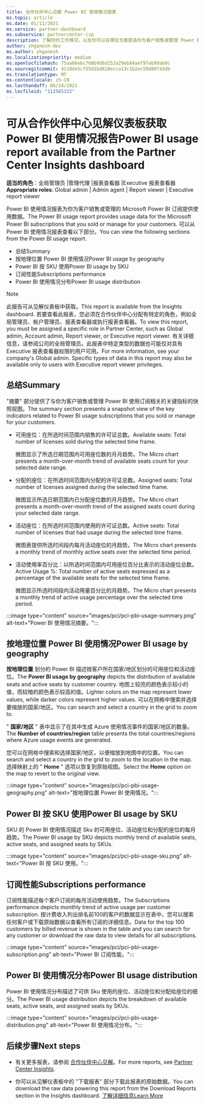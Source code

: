 ```yaml
---
title: 合作伙伴中心见解 Power BI 使用情况报表
ms.topic: article
ms.date: 01/11/2021
ms.service: partner-dashboard
ms.subservice: partnercenter-csp
description: 了解你的工作情况，以及你可以在哪些方面提高你为客户销售或管理 Power BI 订阅的使用量。
author: shganesh-dev
ms.author: shganesh
ms.localizationpriority: medium
ms.openlocfilehash: 75aa86ebc768b9d6d252a29eb84aef97ab99ab0c
ms.sourcegitcommit: 4118de5cf55d1bd618ecca13c1b2ec59d80f43db
ms.translationtype: MT
ms.contentlocale: zh-CN
ms.lasthandoff: 06/24/2021
ms.locfileid: "112565332"
---
```

# <a name="power-bi-usage-report-available-from-the-partner-center-insights-dashboard"></a><span data-ttu-id="86199-103">可从合作伙伴中心见解仪表板获取 Power BI 使用情况报告</span><span class="sxs-lookup"><span data-stu-id="86199-103">Power BI usage report available from the Partner Center Insights dashboard</span></span>

<span data-ttu-id="86199-104">**适当的角色**：全局管理员 |管理代理 |报表查看器 |Executive 报表查看器</span><span class="sxs-lookup"><span data-stu-id="86199-104">**Appropriate roles**: Global admin | Admin agent | Report viewer | Executive report viewer</span></span>

<span data-ttu-id="86199-105">Power BI 使用情况报表为你为客户销售或管理的 Microsoft Power BI 订阅提供使用数据。</span><span class="sxs-lookup"><span data-stu-id="86199-105">The Power BI usage report provides usage data for the Microsoft Power BI subscriptions that you sold or manage for your customers.</span></span> <span data-ttu-id="86199-106">可以从 Power BI 使用情况报表查看以下部分。</span><span class="sxs-lookup"><span data-stu-id="86199-106">You can view the following sections from the Power BI usage report.</span></span>

- <span data-ttu-id="86199-107">总结</span><span class="sxs-lookup"><span data-stu-id="86199-107">Summary</span></span>
- <span data-ttu-id="86199-108">按地理位置 Power BI 使用情况</span><span class="sxs-lookup"><span data-stu-id="86199-108">Power BI usage by geography</span></span>
- <span data-ttu-id="86199-109">Power BI 按 SKU 使用</span><span class="sxs-lookup"><span data-stu-id="86199-109">Power BI usage by SKU</span></span>
- <span data-ttu-id="86199-110">订阅性能</span><span class="sxs-lookup"><span data-stu-id="86199-110">Subscriptions performance</span></span>
- <span data-ttu-id="86199-111">Power BI 使用情况分布</span><span class="sxs-lookup"><span data-stu-id="86199-111">Power BI usage distribution</span></span>

 > [!NOTE]
 > <span data-ttu-id="86199-112">此报告可从见解仪表板中获取。</span><span class="sxs-lookup"><span data-stu-id="86199-112">This report is available from the Insights dashboard.</span></span> <span data-ttu-id="86199-113">若要查看此报表，您必须在合作伙伴中心分配有特定的角色，例如全局管理员、帐户管理员、报表查看器或执行报表查看器。</span><span class="sxs-lookup"><span data-stu-id="86199-113">To view this report, you must be assigned a specific role in Partner Center, such as Global admin, Account admin, Report viewer, or Executive report viewer.</span></span> <span data-ttu-id="86199-114">有关详细信息，请参阅公司的全局管理员。此报表中特定类型的数据也可能仅对具有 Executive 报表查看器权限的用户可用。</span><span class="sxs-lookup"><span data-stu-id="86199-114">For more information, see your company's Global admin. Specific types of data in this report may also be available only to users with Executive report viewer privileges.</span></span>

## <a name="summary"></a><span data-ttu-id="86199-115">总结</span><span class="sxs-lookup"><span data-stu-id="86199-115">Summary</span></span>

<span data-ttu-id="86199-116">"摘要" 部分提供了与你为客户销售或管理 Power BI 使用订阅相关的关键指标的快照视图。</span><span class="sxs-lookup"><span data-stu-id="86199-116">The summary section presents a snapshot view of the key indicators related to Power BI usage subscriptions that you sold or manage for your customers.</span></span> 

- <span data-ttu-id="86199-117">可用座位：在所选时间范围内销售的许可证总数。</span><span class="sxs-lookup"><span data-stu-id="86199-117">Available seats: Total number of licenses sold during the selected time frame.</span></span>

   <span data-ttu-id="86199-118">微图显示了所选日期范围内可用座位数的月月趋势。</span><span class="sxs-lookup"><span data-stu-id="86199-118">The Micro chart presents a month-over-month trend of available seats count for your selected date range.</span></span>

- <span data-ttu-id="86199-119">分配的座位：在所选时间范围内分配的许可证总数。</span><span class="sxs-lookup"><span data-stu-id="86199-119">Assigned seats: Total number of licenses assigned during the selected time frame.</span></span>

   <span data-ttu-id="86199-120">微图显示所选日期范围内已分配座位数的月月趋势。</span><span class="sxs-lookup"><span data-stu-id="86199-120">The Micro chart presents a month-over-month trend of the assigned seats count during your selected date range.</span></span>

- <span data-ttu-id="86199-121">活动座位：在所选时间范围内使用的许可证总数。</span><span class="sxs-lookup"><span data-stu-id="86199-121">Active seats: Total number of licenses that had usage during the selected time frame.</span></span> 

   <span data-ttu-id="86199-122">微图表提供所选时间段内每月活动座位的月趋势。</span><span class="sxs-lookup"><span data-stu-id="86199-122">The Micro chart presents a monthly trend of monthly active seats over the selected time period.</span></span>

- <span data-ttu-id="86199-123">活动使用率百分比：以所选时间范围内可用座位百分比表示的活动座位总数。</span><span class="sxs-lookup"><span data-stu-id="86199-123">Active Usage %: Total number of active seats expressed as a percentage of the available seats for the selected time frame.</span></span> 

   <span data-ttu-id="86199-124">微图显示所选时间段内活动用量百分比的月趋势。</span><span class="sxs-lookup"><span data-stu-id="86199-124">The Micro chart presents a monthly trend of active usage percentage over the selected time period.</span></span>

:::image type="content" source="images/pci/pci-pbi-usage-summary.png" alt-text="Power BI 使用情况摘要。":::

## <a name="power-bi-usage-by-geography"></a><span data-ttu-id="86199-126">按地理位置 Power BI 使用情况</span><span class="sxs-lookup"><span data-stu-id="86199-126">Power BI usage by geography</span></span>

<span data-ttu-id="86199-127">**按地理位置** 划分的 Power BI 描述按客户所在国家/地区划分的可用座位和活动座位。</span><span class="sxs-lookup"><span data-stu-id="86199-127">The **Power BI usage by geography** depicts the distribution of available seats and active seats by customer country.</span></span> <span data-ttu-id="86199-128">地图上较亮的颜色表示较小的值，而较暗的颜色表示较高的值。</span><span class="sxs-lookup"><span data-stu-id="86199-128">Lighter colors on the map represent lower values, while darker colors represent higher values.</span></span> <span data-ttu-id="86199-129">可以在网格中搜索并选择要缩放的国家/地区。</span><span class="sxs-lookup"><span data-stu-id="86199-129">You can search and select a country in the grid to zoom to.</span></span>

<span data-ttu-id="86199-130">" **国家/地区** " 表中显示了在其中生成 Azure 使用情况事件的国家/地区的数量。</span><span class="sxs-lookup"><span data-stu-id="86199-130">The **Number of countries/region** table presents the total countries/regions where Azure usage events are generated.</span></span>

<span data-ttu-id="86199-131">您可以在网格中搜索和选择国家/地区，以便缩放到地图中的位置。</span><span class="sxs-lookup"><span data-stu-id="86199-131">You can search and select a country in the grid to zoom to the location in the map.</span></span> <span data-ttu-id="86199-132">选择映射上的 " **Home** " 选项以恢复到原始视图。</span><span class="sxs-lookup"><span data-stu-id="86199-132">Select the **Home** option on the map to revert to the original view.</span></span>

:::image type="content" source="images/pci/pci-pbi-usage-geography.png" alt-text="按地理位置 Power BI 使用情况。":::

## <a name="power-bi-usage-by-sku"></a><span data-ttu-id="86199-134">Power BI 按 SKU 使用</span><span class="sxs-lookup"><span data-stu-id="86199-134">Power BI usage by SKU</span></span>

<span data-ttu-id="86199-135">SKU 的 Power BI 使用情况描述 Sku 的可用座位、活动座位和分配的座位的每月趋势。</span><span class="sxs-lookup"><span data-stu-id="86199-135">The Power BI usage by SKU depicts monthly trend of available seats, active seats, and assigned seats by SKUs.</span></span>

:::image type="content" source="images/pci/pci-pbi-usage-sku.png" alt-text="Power BI 按 SKU 使用。":::

## <a name="subscriptions-performance"></a><span data-ttu-id="86199-137">订阅性能</span><span class="sxs-lookup"><span data-stu-id="86199-137">Subscriptions performance</span></span>

<span data-ttu-id="86199-138">订阅性能描述每个客户订阅的每月活动使用趋势。</span><span class="sxs-lookup"><span data-stu-id="86199-138">The Subscriptions performance depicts monthly trend of active usage per customer subscription.</span></span> <span data-ttu-id="86199-139">按计费收入列出排名前100的客户的数据显示在表中，您可以搜索任何客户或下载原始数据以查看所有订阅的详细信息。</span><span class="sxs-lookup"><span data-stu-id="86199-139">Data for the top 100 customers by billed revenue is shown in the table and you can search for any customer or download the raw data to view details for all subscriptions.</span></span>

:::image type="content" source="images/pci/pci-pbi-usage-subscription.png" alt-text="Power BI 订阅性能。":::

## <a name="power-bi-usage-distribution"></a><span data-ttu-id="86199-141">Power BI 使用情况分布</span><span class="sxs-lookup"><span data-stu-id="86199-141">Power BI usage distribution</span></span>

<span data-ttu-id="86199-142">Power BI 使用情况分布描述了可供 Sku 使用的座位、活动座位和分配给座位的细分。</span><span class="sxs-lookup"><span data-stu-id="86199-142">The Power BI usage distribution depicts the breakdown of available seats, active seats, and assigned seats by SKUs.</span></span>

:::image type="content" source="images/pci/pci-pbi-usage-distribution.png" alt-text="Power BI 使用情况分布。":::

## <a name="next-steps"></a><span data-ttu-id="86199-144">后续步骤</span><span class="sxs-lookup"><span data-stu-id="86199-144">Next steps</span></span>

- <span data-ttu-id="86199-145">有关更多报表，请参阅 [合作伙伴中心见解](partner-center-insights.md)。</span><span class="sxs-lookup"><span data-stu-id="86199-145">For more reports, see [Partner Center Insights](partner-center-insights.md).</span></span>

- <span data-ttu-id="86199-146">你可以从见解仪表板中的 "下载报表" 部分下载此报表的原始数据。</span><span class="sxs-lookup"><span data-stu-id="86199-146">You can download the raw data powering this report from the Download Reports section in the Insights dashboard.</span></span> [<span data-ttu-id="86199-147">了解详细信息</span><span class="sxs-lookup"><span data-stu-id="86199-147">Learn More</span></span>](pci-download-reports.md) 
